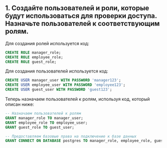 ## 1.  Создайте пользователей и роли, которые будут использоваться для проверки доступа. Назначьте пользователей к соответствующим ролям.

Для создания ролей используется код: 

```sql
CREATE ROLE manager_role;
CREATE ROLE employee_role;
CREATE ROLE guest_role;
```

Для создания пользователей используется код: 

```sql
CREATE USER manager_user WITH PASSWORD 'manager123';
CREATE USER employee_user WITH PASSWORD 'employee123';
CREATE USER guest_user WITH PASSWORD 'guest123';
```

Теперь назначаем пользователей к ролям, используя код, который описан ниже:

```sql
-- Назначаем пользователей к ролям
GRANT manager_role TO manager_user;
GRANT employee_role TO employee_user;
GRANT guest_role TO guest_user;

-- Предоставляем базовые права на подключение к базе данных
GRANT CONNECT ON DATABASE postgres TO manager_role, employee_role, guest_role;
```
